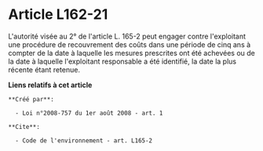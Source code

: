 # Article L162-21

L'autorité visée au 2° de l'article L. 165-2 peut engager contre l'exploitant une procédure de recouvrement des coûts dans
une période de cinq ans à compter de la date à laquelle les mesures prescrites ont été achevées ou de la date à laquelle
l'exploitant responsable a été identifié, la date la plus récente étant retenue.

**Liens relatifs à cet article**

	**Créé par**:

	  - Loi n°2008-757 du 1er août 2008 - art. 1

	**Cite**:

	  - Code de l'environnement - art. L165-2
